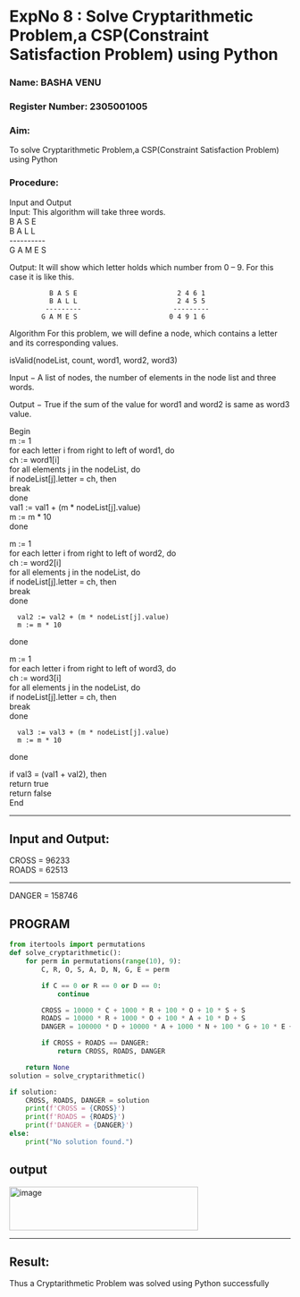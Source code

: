 <h1>ExpNo 8 : Solve Cryptarithmetic Problem,a CSP(Constraint Satisfaction Problem) using Python</h1> 
<h3>Name: BASHA VENU        </h3>
<h3>Register Number: 2305001005   </h3>
<H3>Aim:</H3>
<p>
    To solve Cryptarithmetic Problem,a CSP(Constraint Satisfaction Problem) using Python
</p>
<h3>Procedure:</h3>
Input and Output
<br>Input:
This algorithm will take three words.
<br> B A S E<br>
    B A L L<br>
           ----------<br>
           G A M E S<br>

Output:
It will show which letter holds which number from 0 – 9.
For this case it is like this.

              B A S E                         2 4 6 1
              B A L L                         2 4 5 5
             ---------                       ---------
            G A M E S                       0 4 9 1 6
Algorithm
For this problem, we will define a node, which contains a letter and its corresponding values.<br>

isValid(nodeList, count, word1, word2, word3)<br>

Input − A list of nodes, the number of elements in the node list and three words.<br>

Output − True if the sum of the value for word1 and word2 is same as word3 value.<br>

Begin<br>
   m := 1<br>
   for each letter i from right to left of word1, do<br>
      ch := word1[i]<br>
      for all elements j in the nodeList, do<br>
         if nodeList[j].letter = ch, then<br>
            break<br>
      done<br>
      val1 := val1 + (m * nodeList[j].value)<br>
      m := m * 10<br>
   done<br>

   m := 1<br>
   for each letter i from right to left of word2, do<br>
      ch := word2[i]<br>
      for all elements j in the nodeList, do<br>
         if nodeList[j].letter = ch, then<br>
            break<br>
      done<br>

      val2 := val2 + (m * nodeList[j].value)
      m := m * 10
   done<br>

   m := 1<br>
   for each letter i from right to left of word3, do<br>
      ch := word3[i]<br>
      for all elements j in the nodeList, do<br>
         if nodeList[j].letter = ch, then<br>
            break<br>
      done<br>

      val3 := val3 + (m * nodeList[j].value)
      m := m * 10
   done<br>

   if val3 = (val1 + val2), then<br>
      return true<br>
   return false<br>
End<br>

<hr>
<h2> Input and Output:</h2>
CROSS = 96233<br>
ROADS = 62513<br>
<hr>
DANGER = 158746<br>

## PROGRAM
```Python
from itertools import permutations
def solve_cryptarithmetic():
    for perm in permutations(range(10), 9):  
        C, R, O, S, A, D, N, G, E = perm

        if C == 0 or R == 0 or D == 0:
            continue

        CROSS = 10000 * C + 1000 * R + 100 * O + 10 * S + S
        ROADS = 10000 * R + 1000 * O + 100 * A + 10 * D + S
        DANGER = 100000 * D + 10000 * A + 1000 * N + 100 * G + 10 * E + R

        if CROSS + ROADS == DANGER:
            return CROSS, ROADS, DANGER

    return None
solution = solve_cryptarithmetic()

if solution:
    CROSS, ROADS, DANGER = solution
    print(f'CROSS = {CROSS}')
    print(f'ROADS = {ROADS}')
    print(f'DANGER = {DANGER}')
else:
    print("No solution found.")
```

## output

<img width="338" height="78" alt="image" src="https://github.com/user-attachments/assets/d5d69071-82fb-4161-9772-729732cb4955" />


<hr>
<h2>Result:</h2>
<p> Thus a Cryptarithmetic Problem was solved using Python successfully</p>
